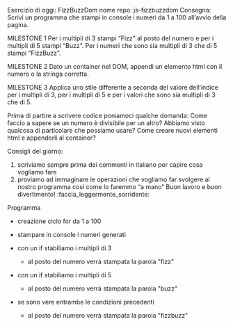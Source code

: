Esercizio di oggi: FizzBuzzDom
nome repo: js-fizzbuzzdom
Consegna:
Scrivi un programma che stampi in console i numeri da 1 a 100 all’avvio della pagina.

MILESTONE 1
Per i multipli di 3 stampi “Fizz” al posto del numero e per i multipli di 5 stampi “Buzz”.
Per i numeri che sono sia multipli di 3 che di 5 stampi “FizzBuzz”.

MILESTONE 2
Dato un container nel DOM, appendi un elemento html con il numero o la stringa corretta.

MILESTONE 3
Applica uno stile differente a seconda del valore dell’indice per i multipli di 3, per i multipli di 5 e per i valori che sono sia multipli di 3 che di 5.

Prima di partire a scrivere codice poniamoci qualche domanda:
Come faccio a sapere se un numero è divisibile per un altro? Abbiamo visto qualcosa di particolare che possiamo usare? Come creare nuovi elementi html e appenderli al container?

Consigli del giorno:
1. scriviamo sempre prima dei commenti in italiano per capire cosa vogliamo fare
2. proviamo ad immaginare le operazioni che vogliamo far svolgere al nostro programma così come lo faremmo “a mano”
Buon lavoro e buon divertimento! :faccia_leggermente_sorridente:

Programma
- creazione ciclo for da 1 a 100
- stampare in console i numeri generati

- con un if stabiliamo i multipli di 3
    - al posto del numero verrà stampata la parola "fizz"
- con un if stabiliamo i multipli di 5
    - al posto del numero verrà stampata la parola "buzz"
- se sono vere entrambe le condizioni precedenti
    - al posto del numero verrà stampata la parola "fizzbuzz"
